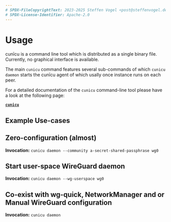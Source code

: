 ```yaml
---
# SPDX-FileCopyrightText: 2023-2025 Steffen Vogel <post@steffenvogel.de>
# SPDX-License-Identifier: Apache-2.0
---
```


# Usage

cunīcu is a command line tool which is distributed as a single binary file.
Currently, no graphical interface is available.

The main `cunicu` command features several sub-commands of which `cunicu daemon` starts the cunīcu agent of which usally once instance runs on each peer.

For a detailed documentation of the `cunicu` command-line tool please have a look at the following page:

**[`cunicu`](./md/cunicu.md)**

## Example Use-cases

## Zero-configuration (almost)

**Invocation:** `cunicu daemon --community a-secret-shared-passphrase wg0`

## Start user-space WireGuard daemon

**Invocation:** `cunicu daemon --wg-userspace wg0`

## Co-exist with wg-quick, NetworkManager and or Manual WireGuard configuration

**Invocation:** `cunicu daemon`
